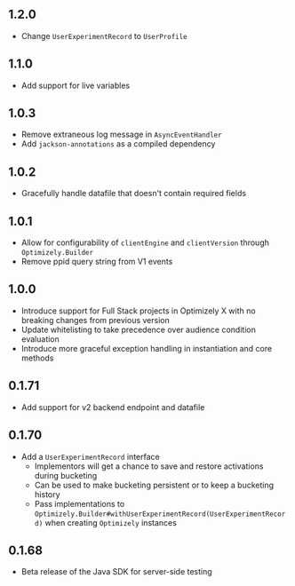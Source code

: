 ## 1.2.0

- Change `UserExperimentRecord` to `UserProfile`

## 1.1.0

- Add support for live variables

## 1.0.3

- Remove extraneous log message in `AsyncEventHandler`
- Add `jackson-annotations` as a compiled dependency

## 1.0.2

- Gracefully handle datafile that doesn't contain required fields

## 1.0.1

- Allow for configurability of `clientEngine` and `clientVersion` through `Optimizely.Builder`
- Remove ppid query string from V1 events

## 1.0.0

- Introduce support for Full Stack projects in Optimizely X with no breaking changes from previous version
- Update whitelisting to take precedence over audience condition evaluation
- Introduce more graceful exception handling in instantiation and core methods

## 0.1.71

- Add support for v2 backend endpoint and datafile

## 0.1.70

- Add a `UserExperimentRecord` interface
    - Implementors will get a chance to save and restore activations during bucketing
    - Can be used to make bucketing persistent or to keep a bucketing history
    - Pass implementations to `Optimizely.Builder#withUserExperimentRecord(UserExperimentRecord)` when creating `Optimizely` instances

## 0.1.68

- Beta release of the Java SDK for server-side testing